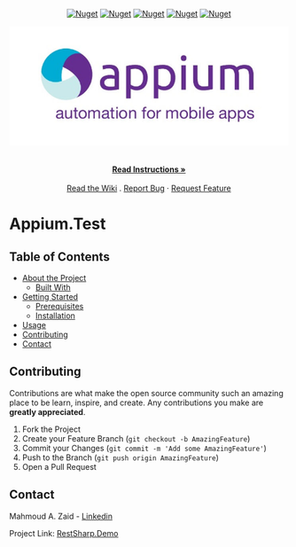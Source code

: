 <!-- PROJECT SHIELDS -->
<p align="center">        
    <a href="https://www.seleniumhq.org" alt="Selenium">
        <img alt="Nuget" src="https://img.shields.io/nuget/dt/selenium.webdriver.svg?label=Selenium"></a>     
    <a href="http://appium.io" alt="Appium">
        <img alt="Nuget" src="https://img.shields.io/nuget/dt/Appium.Webdriver.svg?label=Appium"></a>
    <a href="https://specflow.org/" alt="SpecFlow">
        <img alt="Nuget" src="https://img.shields.io/nuget/dt/SpecFlow.svg?label=SpecFlow&logo=SpecFlow"></a>   
  <a href="https://fluentAssertions.com" alt="FluentAssertions">
        <img alt="Nuget" src="https://img.shields.io/nuget/dt/FluentAssertions.svg?label=FluentAssertions&logo=FluentAssertions"></a>
  <a href="https://nunit.org" alt="NUnit">
        <img alt="Nuget" src="https://img.shields.io/nuget/dt/NUnit.svg?label=NUnit&logo=NUnit"></a>  
</p>

<!-- PROJECT LOGO -->
<p align="center">
  <a href="https://github.com/mahmoudazaid/RestSharp.Demo">
    <img src="Images/Appium.jpg" alt="Logo">
  </a>  
   <p align="center">
    <br />
    <a href="#about-the-project"><strong>Read Instructions »</strong></a>
    <br />
    <br />  
    <a href="https://github.com/mahmoudazaid/Appium.Test/wiki">Read the Wiki</a>
    .
    <a href="https://github.com/mahmoudazaid/Appium.Test/issues">Report Bug</a>
    ·
    <a href="https://github.com/mahmoudazaid/Appium.Test/issues">Request Feature</a>
  </p>
</p>

# Appium.Test

<!-- TABLE OF CONTENTS -->
## Table of Contents

* [About the Project](#about-the-project)
  * [Built With](#built-with)
* [Getting Started](#getting-started)
  * [Prerequisites](#prerequisites)
  * [Installation](#installation)
* [Usage](#usage)
* [Contributing](#contributing)
* [Contact](#contact)



<!-- CONTRIBUTING -->
## Contributing

Contributions are what make the open source community such an amazing place to be learn, inspire, and create. Any contributions you make are **greatly appreciated**.

1. Fork the Project
2. Create your Feature Branch (`git checkout -b AmazingFeature`)
3. Commit your Changes (`git commit -m 'Add some AmazingFeature'`)
4. Push to the Branch (`git push origin AmazingFeature`)
5. Open a Pull Request

<!-- CONTACT -->
## Contact

Mahmoud A. Zaid - [Linkedin](https://www.linkedin.com/in/mahmoudazaid/)

Project Link: [RestSharp.Demo](https://github.com/mahmoudazaid/Appium.Test)

